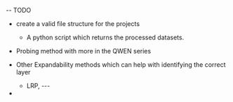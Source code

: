 -- TODO 

- create a valid file structure for the projects
    - A python script which returns the processed datasets. 

- Probing method with more in the QWEN series 

- Other Expandability methods which can help with identifying the correct layer 
    - LRP, --- 

- 
